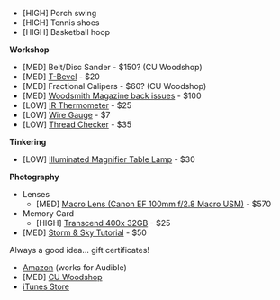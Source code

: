 ---
---

- \[HIGH] Porch swing
- \[HIGH] Tennis shoes
- \[HIGH] Basketball hoop

**Workshop**

- \[MED] Belt/Disc Sander - $150? (CU Woodshop)
- \[MED] [T-Bevel](https://www.lowes.com/pd/IRWIN-Hardwood-T-Bevel/50420100) - $20
- \[MED] Fractional Calipers - $60? (CU Woodshop)
- \[MED] [Woodsmith Magazine back issues](http://www.woodsmith.com/back-issue-library.php) - $100
- \[LOW] [IR Thermometer](https://www.ifixit.com/Store/Tools/IR-Thermometer/IF145-249-1) - $25
- \[LOW] [Wire Gauge](https://www.ifixit.com/Store/Tools/Wire-Gauge/IF145-250-1) - $7
- \[LOW] [Thread Checker](https://www.ifixit.com/Store/Tools/Thread-Checker/IF145-285-1) - $35

**Tinkering**

- \[LOW] [Illuminated Magnifier Table Lamp](https://www.ifixit.com/Store/Tools/Illuminated-Magnifier-Table-Lamp/IF145-038) - $30

**Photography**

- Lenses
    - \[MED] [Macro Lens (Canon EF 100mm f/2.8 Macro USM)](http://www.bhphotovideo.com/c/product/194451-USA/Canon_4657A006_100mm_f_2_8_USM_Macro.html) - $570
- Memory Card
    - \[HIGH] [Transcend 400x 32GB](http://a.co/0sfrOh7) - $25
- \[MED] [Storm & Sky Tutorial](https://stormandsky.com/photography-tutorial.html) - $50


Always a good idea... gift certificates!

- [Amazon](http://www.amazon.com/gp/gc/ref=topnav_giftcert) (works for Audible)
- \[MED] [CU Woodshop](http://cuwoodshop.com/)
- [iTunes Store](http://store.apple.com/us/browse/home/giftcards/itunes/gallery)
